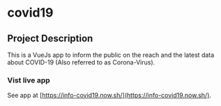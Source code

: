 # covid19

## Project Description

This is a VueJs app to inform the public on the reach and the latest data about COVID-19 (Also referred to as Corona-Virus).

### Vist live app
See app at [https://info-covid19.now.sh/](https://info-covid19.now.sh/).
